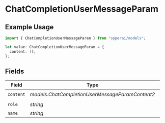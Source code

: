 # ChatCompletionUserMessageParam

## Example Usage

```typescript
import { ChatCompletionUserMessageParam } from "opperai/models";

let value: ChatCompletionUserMessageParam = {
  content: [],
};
```

## Fields

| Field                                           | Type                                            | Required                                        | Description                                     |
| ----------------------------------------------- | ----------------------------------------------- | ----------------------------------------------- | ----------------------------------------------- |
| `content`                                       | *models.ChatCompletionUserMessageParamContent2* | :heavy_check_mark:                              | N/A                                             |
| `role`                                          | *string*                                        | :heavy_check_mark:                              | N/A                                             |
| `name`                                          | *string*                                        | :heavy_minus_sign:                              | N/A                                             |